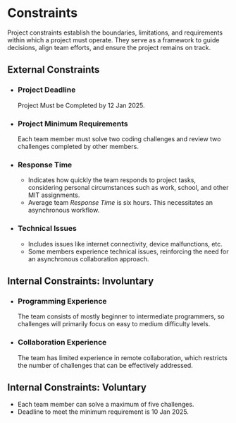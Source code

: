 <!-- this template is for inspiration, feel free to change it however you like! -->

# Constraints

Project constraints establish the boundaries, limitations, and requirements within
which a project must operate. They serve as a framework to guide decisions, align
team efforts, and ensure the project remains on track.

## External Constraints

<!--
  constraints coming from the outside that your team has no control over:
  - project deadlines
  - number of unit tests required to pass a code review
  - technologies (sometimes a client will tell you what to use)
  - power or connectivity
  - ...
-->
- ### Project Deadline
  
  Project Must be Completed by 12 Jan 2025.

- ### Project Minimum Requirements
  
  Each team member must solve two coding challenges and review two
  challenges completed by other members.

- ### Response Time
  
  - Indicates how quickly the team responds to project tasks, considering
    personal circumstances such as work, school, and other MIT assignments.
  - Average team _Response Time_ is six hours. This necessitates an
    asynchronous workflow.

- ### Technical Issues

  - Includes issues like internet connectivity, device malfunctions, etc.
  - Some members experience technical issues, reinforcing the need for an
    asynchronous collaboration approach.

## Internal Constraints: Involuntary

- ### Programming Experience

   The team consists of mostly beginner to intermediate programmers, so challenges
   will primarily focus on easy to medium difficulty levels.

- ### Collaboration Experience

  The team has limited experience in remote collaboration, which restricts the
  number of challenges that can be effectively addressed.

<!--
  constraints that come from within your team, and you have no control over:
  - each of your individual skill levels
  - amount of time available to work on the project
-->

## Internal Constraints: Voluntary

- Each team member can solve a maximum of five challenges.
- Deadline to meet the minimum requirement is 10 Jan 2025.
<!--
  constraints that your team decided on to help scope the project. they may include:
  - coding style & conventions
  - agree on a code review checklist for the project repository
  - the number of hours you want to spend working
  - only using the colors black and white
-->
